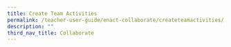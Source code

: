 ```yaml
---
title: Create Team Activities
permalink: /teacher-user-guide/enact-collaborate/createteamactivities/
description: ""
third_nav_title: Collaborate
---
```

